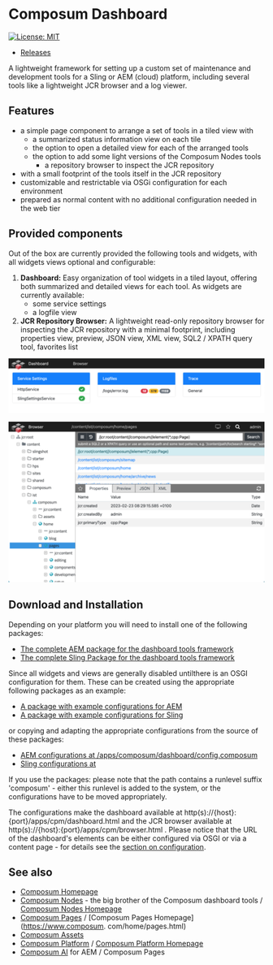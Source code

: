 # Composum Dashboard

[![License: MIT](https://img.shields.io/badge/License-MIT-yellow.svg)](https://opensource.org/licenses/MIT)

- [Releases](https://github.com/ist-dresden/composum-dashboard/releases)

A lightweight framework for setting up a custom set of maintenance and development tools for a Sling or AEM (cloud) 
platform, including several tools like a lightweight JCR browser and a log viewer. 

## Features

- a simple page component to arrange a set of tools in a tiled view with
    - a summarized status information view on each tile
    - the option to open a detailed view for each of the arranged tools
    - the option to add some light versions of the Composum Nodes tools
        - a repository browser to inspect the JCR repository
- with a small footprint of the tools itself in the JCR repository
- customizable and restrictable via OSGi configuration for each environment
- prepared as normal content with no additional configuration needed in the web tier

## Provided components

Out of the box are currently provided the following tools and widgets, with all widgets views optional and configurable:

1. **Dashboard:** Easy organization of tool widgets in a tiled layout, offering both summarized and detailed views for each tool. As widgets are currently available:
   - some service settings
   - a logfile view
2. **JCR Repository Browser:** A lightweight read-only repository browser for inspecting the JCR repository with a minimal footprint, including properties view, preview, JSON view, XML view, SQL2 / XPATH query tool, favorites list

[![Image of the Dashboard](image/Dashboard.thumb.png)](image/Dashboard.png)

[![Image of the JCR Browser](image/JcrBrowser.thumb.png)](image/JcrBrowser.png)

## Download and Installation

Depending on your platform you will need to install one of the following packages:

- [The complete AEM package for the dashboard tools framework](https://central.sonatype.com/artifact/com.composum.dashboard/composum-dashboard-aem)
- [The complete Sling Package for the dashboard tools framework](https://central.sonatype.com/artifact/com.composum.dashboard/composum-dashboard-sling)

Since all widgets and views are generally disabled untilthere is an OSGI configuration for them. These 
can be created using the appropriate following packages as an example:

- [A package with example configurations for AEM](https://central.sonatype.com/artifact/com.composum.dashboard/composum-dashboard-aem-osgi-config/1.2.14)
- [A package with example configurations for Sling](https://central.sonatype.com/artifact/com.composum.dashboard/composum-dashboard-sling-osgi-config/1.2.14)

or copying and adapting the appropriate configurations from the source of these packages:

- [AEM configurations at /apps/composum/dashboard/config.composum](https://github.com/ist-dresden/composum-dashboard/tree/develop/aem/config/src/main/content/jcr_root/apps/composum/dashboard/config.composum)
- [Sling configurations at ](https://github.com/ist-dresden/composum-dashboard/tree/develop/sling/config/src/main/content/jcr_root/apps/composum/dashboard/config.composum)

If you use the packages: please note that the path contains a runlevel suffix 'composum' - either this runlevel is 
added to the system, or the configurations have to be moved appropriately.

The configurations make the dashboard available at http(s)://{host}:{port}/apps/cpm/dashboard.html and the JCR browser 
available at http(s)://{host}:{port}/apps/cpm/browser.html . 
Please notice that the URL of the dashboard's elements can 
be either configured via OSGI or via a content page - for details see the [section on configuration](configuration.md).


## See also

* [Composum Homepage](https://www.composum.com/home.html)
* [Composum Nodes](https://github.com/ist-dresden/composum-nodes) - the big brother of the Composum dashboard tools 
  / [Composum Nodes Homepage](https://www.composum.com/home/nodes.html)
* [Composum Pages](https://github.com/ist-dresden/composum-pages) / [Composum Pages Homepage](https://www.composum.
  com/home/pages.html)
* [Composum Assets](https://github.com/ist-dresden/composum-assets)
* [Composum Platform](https://github.com/ist-dresden/composum-platform) 
  / [Composum Platform Homepage](https://www.composum.com/home.html)
* [Composum AI](https://ist-dresden.github.io/composum-AI/) for AEM / Composum Pages
